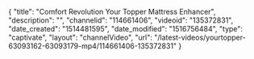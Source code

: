 {
    "title": "Comfort Revolution Your Topper Mattress Enhancer",
    "description": "",
    "channelid": "114661406",
    "videoid": "135372831",
    "date_created": "1514481595",
    "date_modified": "1516756484",
    "type": "captivate",
    "layout": "channelVideo",
    "url": "\/latest-videos\/yourtopper-63093162-63093179-mp4\/114661406-135372831"
}